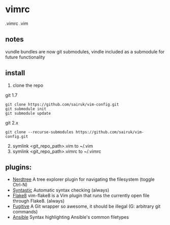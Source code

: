 # vimrc
.vimrc
.vim

## notes
vundle bundles are now git submodules, vindle included as a submodule for future functionality

## install

1. clone the repo

git 1.7
```
git clone https://github.com/sairuk/vim-config.git
git submodule init
git submodule update
```

git 2.x
```
git clone --recurse-submodules https://github.com/sairuk/vim-config.git
```

2. symlink <git_repo_path>.vim to ~/.vim
3. symlink <git_repo_path>.vimrc to ~/.vimrc

## plugins:
* [Nerdtree](https://www.vim.org/scripts/script.php?script_id=1658) A tree explorer plugin for navigating the filesystem (toggle Ctrl-N)
* [Syntastic](https://www.vim.org/scripts/script.php?script_id=2736) Automatic syntax checking (always)
* [Flake8](https://www.vim.org/scripts/script.php?script_id=3927) vim-flake8 is a Vim plugin that runs the currently open file through Flake8. (always)
* [Fugitive](https://www.vim.org/scripts/script.php?script_id=2975) A Git wrapper so awesome, it should be illegal (G: arbitrary git commands)
* [Ansible](https://www.vim.org/scripts/script.php?script_id=5246) Syntax highlighting Ansible's common filetypes